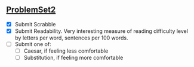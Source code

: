 ## [ProblemSet2](https://cs50.harvard.edu/x/2025/psets/2/)

- [x] Submit Scrabble
- [x] Submit Readability. Very interesting measure of reading difficulty level by letters per word, sentences per 100 words. 
- [ ] Submit one of:
  - [ ] Caesar, if feeling less comfortable
  - [ ] Substitution, if feeling more comfortable
